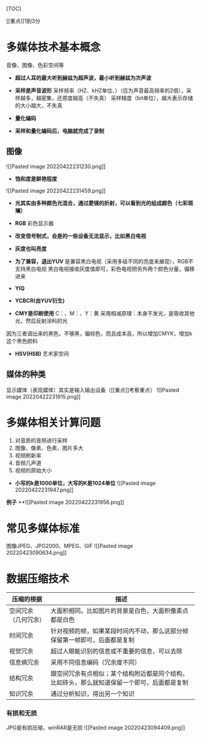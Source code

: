 [TOC]

[[重点]]1到3分

# 多媒体技术基本概念
音像、图像、色彩空间等


* **超过人耳的最大听到赫兹为超声波，最小听到赫兹为次声波**

* **采样是声音波形**
采样频率（HZ、kHZ单位、）（应为声音最高频率的2倍），采样越多，越密集，还原度越高（不失真）
采样精度（bit单位），越大表示存储的大小越大，不失真

* **量化编码**

* **采样和量化编码后，电脑就完成了录制**

## 图像
![[Pasted image 20220422231230.png]]

* **饱和度是鲜艳程度**

![[Pasted image 20220422231459.png]]

* **光其实由多种颜色光混合，通过菱镜的折射，可以看到光的组成颜色（七彩斑斓）**

* **RGB**
彩色显示器

* **改变信号制式，会是的一些设备无法显示，比如黑白电视**
* **灰度也叫亮度**
* **为了兼容，退出YUV**
是兼容黑白电视（采用多级不同的亮度来展现），RGB不支持黑白电视
黑白电视接收灰度值即可，彩色电视把另外两个颜色分量，偏移进来

* **YIQ**
* **YCBCR(由YUV衍生)**

* **CMY是印刷使用**
C：、M：、Y：黄
采用相减原理：本身不发光，是吸收其他光，然后反射涂料的光

因为三者调出来的黑色，不够黑，偏棕色，而且成本高，所以增加CMYK，增加k这个黑色颜料

* **HSV(HSB)**
艺术家空间

## 媒体的种类
显示媒体（表现媒体）其实是输入输出设备（[[重点]]考察重点）
![[Pasted image 20220422231915.png]]



# 多媒体相关计算问题
1. 对音质的音频进行采样
2. 图像、像素、色素，图片多大
3. 视频刷新率
4. 音频几声道
5. 视频的原始大小

* **小写的k是1000单位，大写的K是1024单位**
![[Pasted image 20220422231947.png]]

**例子**
**![[Pasted image 20220422231956.png]]

# 常见多媒体标准
图像JPEG、JPG2000、MPEG、GIF
![[Pasted image 20220423090634.png]]

# 数据压缩技术
| 压缩的根据                 | 描述 |
| -------------------- | ---- |
| 空间冗余（几何冗余） | 大面积相同。比如图片的背景是白色，大面积像素点都是白色     |
| 时间冗余             | 针对视频的帧，如果某段时间内不动，那么这部分帧保留第一帧即可，后面都是复制     |
| 视觉冗余             | 超过人眼能识别的信息或不重要的信息，可以去除     |
| 信息熵冗余           | 采用不同信息编码（冗余度不同）     |
| 结构冗余             | 跟空间冗余有点相似；某个结构附近都是同个结构，比如砖头，那么就知道保留一个即可，后面都是复制     |
| 知识冗余             | 通过分析知识，得出另一个知识     |

### 有损和无损
JPG是有损压缩，winRAR是无损
![[Pasted image 20220423094409.png]]